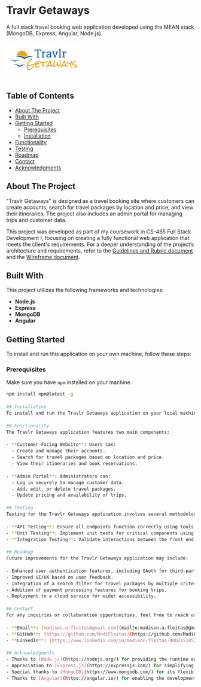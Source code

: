 # Travlr Getaways

A full stack travel booking web application developed using the MEAN stack (MongoDB, Express, Angular, Node.js).

![Travlr Getaways Logo](https://raw.githubusercontent.com/MadiFleitas/cs465/main/public/images/logo.png)


## Table of Contents
- [About The Project](#about-the-project)
- [Built With](#built-with)
- [Getting Started](#getting-started)
  - [Prerequisites](#prerequisites)
  - [Installation](#installation)
- [Functionality](#functionality)
- [Testing](#testing)
- [Roadmap](#roadmap)
- [Contact](#contact)
- [Acknowledgments](#acknowledgments)

## About The Project
"Travlr Getaways" is designed as a travel booking site where customers can create accounts, search for travel packages by location and price, and view their itineraries. The project also includes an admin portal for managing trips and customer data.

This project was developed as part of my coursework in CS-465 Full Stack Development I, focusing on creating a fully functional web application that meets the client's requirements. For a deeper understanding of the project’s architecture and requirements, refer to the [Guidelines and Rubric document](link_to_guidelines) and the [Wireframe document](link_to_wireframe).

## Built With
This project utilizes the following frameworks and technologies:
- **Node.js**
- **Express**
- **MongoDB**
- **Angular**

## Getting Started
To install and run this application on your own machine, follow these steps:

### Prerequisites
Make sure you have `npm` installed on your machine.
```bash
npm install npm@latest -g

## Installation
To install and run the Travlr Getaways application on your local machine, follow these steps:

## Functionality
The Travlr Getaways application features two main components:

- **Customer-Facing Website**: Users can:
  - Create and manage their accounts.
  - Search for travel packages based on location and price.
  - View their itineraries and book reservations.

- **Admin Portal**: Administrators can:
  - Log in securely to manage customer data.
  - Add, edit, or delete travel packages.
  - Update pricing and availability of trips.

## Testing
Testing for the Travlr Getaways application involves several methodologies:

- **API Testing**: Ensure all endpoints function correctly using tools like Postman to verify GET, POST, PUT, and DELETE requests.
- **Unit Testing**: Implement unit tests for critical components using frameworks such as Jasmine and Karma for Angular.
- **Integration Testing**: Validate interactions between the front end and back end to ensure seamless data flow and functionality.

## Roadmap
Future improvements for the Travlr Getaways application may include:

- Enhanced user authentication features, including OAuth for third-party logins.
- Improved UI/UX based on user feedback.
- Integration of a search filter for travel packages by multiple criteria.
- Addition of payment processing features for booking trips.
- Deployment to a cloud service for wider accessibility.

## Contact
For any inquiries or collaboration opportunities, feel free to reach out to me:

- **Email**: [madison.a.fleitas@gmail.com](mailto:madison.a.fleitas@gmail.com)
- **GitHub**: [https://github.com/MadiFleitas](https://github.com/MadiFleitas)
- **LinkedIn**: [https://www.linkedin.com/in/madison-fleitas-40b215185/](https://www.linkedin.com/in/madison-fleitas-40b215185/)

## Acknowledgments
- Thanks to [Node.js](https://nodejs.org/) for providing the runtime environment.
- Appreciation to [Express.js](https://expressjs.com/) for simplifying server-side development.
- Special thanks to [MongoDB](https://www.mongodb.com/) for its flexible NoSQL database capabilities.
- Thanks to [Angular](https://angular.io/) for enabling the development of a dynamic single-page application.

